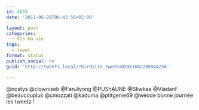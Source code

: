 ```yaml
---
id: 4655
date: '2011-06-29T06:43:56+02:00'

layout: post
categories:
  - Vis ma vie
tags:
  - tweet
format: status
publish_social: no
guid: 'http://tweets.local/?birdsite_tweet=85961682286944256'

---
```


@nostys @clowniseb @FanJiyong @PUShAUNE @Sliwkaa @VladanF @beaucouplus @cmozzati @kaduma @ptitgenie69 @weode bonne journée les tweetz !